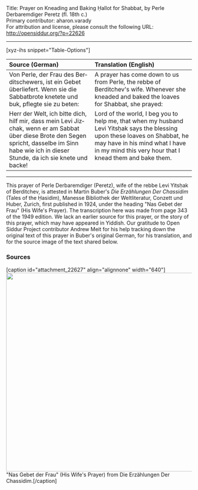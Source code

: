 <html>
<head></head>
<body>
Title: Prayer on Kneading and Baking Ḥallot for Shabbat, by Perle Derbaremdiger Peretz (fl. 18th c.)<br />
Primary contributor: aharon.varady<br />
For attribution and license, please consult the following URL: <a href="http://opensiddur.org/?p=22626">http://opensiddur.org/?p=22626</a>
<p />
<hr />

[xyz-ihs snippet="Table-Options"]<table style="margin-left: auto; margin-right: auto;" class="draggable">
<thead><tr><th id="x" style="text-align: left;">Source (German)</th><th style="text-align: left;">Translation (English)</th></tr></thead>
<tbody>
<tr><td style="vertical-align:top;">
<div class="german" lang="de">
Von Perle, der Frau des Berditschewers, ist ein Gebet überliefert.
Wenn sie die Sabbatbrote knetete und buk, pflegte sie zu beten: 
</span></div></td>
 
<td style="vertical-align:top;">
<div class="english" lang="en">
A prayer has come down to us from Perle, the rebbe of Berditchev's wife. 
Whenever she kneaded and baked the loaves for Shabbat, she prayed: 
</div></td></tr>


<tr><td style="vertical-align:top;">
<div class="german" lang="de">
Herr der Welt, 
ich bitte dich, hilf mir, 
dass mein Levi Jizchak, 
wenn er am Sabbat über diese Brote den Segen spricht, 
dasselbe im Sinn habe 
wie ich 
in dieser Stunde, da ich sie knete und backe!
</span></div></td>
 
<td style="vertical-align:top;">
<div class="english" lang="en">
Lord of the world, 
I beg you to help me, 
that when my husband Levi Yitsḥak 
says the blessing upon these loaves on Shabbat, 
he may have in his mind 
what I have in my mind 
this very hour that I knead them and bake them.
</div></td></tr>
</tbody></table>

<hr />
This prayer of Perle Derbaremdiger (Peretz), wife of the rebbe Levi Yitsḥak of Berditchev, is attested in Martin Buber's <em>Die Erzählungen Der Chassidim</em> (Tales of the Ḥasidim), Manesse Bibliothek der Weltliteratur, Conzett und Huber, Zurich, first published in 1924, under the heading "Nas Gebet der Frau" (His Wife's Prayer). The transcription here was made from page 343 of the 1949 edition. We lack an earlier source for this prayer, or the story of this prayer, which may have appeared in Yiddish. Our gratitude to Open Siddur Project contributor Andrew Meit for his help tracking down the original text of this prayer in Buber's original German, for his translation, and for the source image of the text shared below.

<h3>Sources</h3>

[caption id="attachment_22627" align="alignnone" width="640"]<a href="https://opensiddur.org/wp-content/uploads/2018/11/IMG-1387.jpg"><img src="https://opensiddur.org/wp-content/uploads/2018/11/IMG-1387-1024x862.jpg" alt="" width="640" height="539" class="size-large wp-image-22627" /></a> "Nas Gebet der Frau" (His Wife's Prayer) from Die Erzählungen Der Chassidim.[/caption]
</body>
</html>
